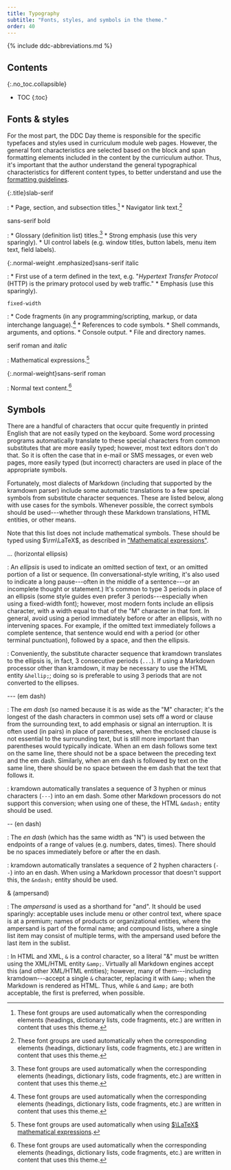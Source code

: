 ```yaml
---
title: Typography
subtitle: "Fonts, styles, and symbols in the theme."
order: 40
---
```


{% include ddc-abbreviations.md %}

## Contents
{:.no_toc.collapsible}

* TOC
{:toc}

## Fonts & styles

For the most part, the DDC Day theme is responsible for the specific typefaces and styles used in curriculum module web pages. However, the general font characteristics are selected based on the block and span formatting elements included in the content by the curriculum author. Thus, it's important that the author understand the general typographical characteristics for different content types, to better understand and use the [formatting guidelines](formatting.md).

{:.title}slab-serif

: 
    * Page, section, and subsection titles.[^theme-defaults]
    * Navigator link text.[^theme-defaults]

sans-serif bold

: 
    * Glossary (definition list) titles.[^theme-defaults]
    * Strong emphasis (use this very sparingly).
    * UI control labels (e.g. window titles, button labels, menu item text, field labels).

{:.normal-weight .emphasized}sans-serif italic

: 
    * First use of a term defined in the text, e.g. "_Hypertext Transfer Protocol_ (HTTP) is the primary protocol used by web traffic."
    * Emphasis (use this sparingly).
    
`fixed-width`

: 
    * Code fragments (in any programming/scripting, markup, or data interchange language).[^theme-defaults]
    * References to code symbols.
    * Shell commands, arguments, and options.
    * Console output.
    * File and directory names.
    
$\text{serif roman and }italic$

: Mathematical expressions.[^latex-defaults]

{:.normal-weight}sans-serif roman

: Normal text content.[^theme-defaults]

[^theme-defaults]: These font groups are used automatically when the corresponding elements (headings, dictionary lists, code fragments, etc.) are written in content that uses this theme.

[^latex-defaults]: These font groups are used automatically when using [$\LaTeX$ mathematical expressions](formatting.html#mathematical-expressions).

## Symbols

There are a handful of characters that occur quite frequently in printed English that are not easily typed on the keyboard. Some word processing programs automatically translate to these special characters from common substitutes that are more easily typed; however, most text editors don't do that. So it is often the case that in e-mail or SMS messages, or even web pages, more easily typed (but incorrect) characters are used in place of the appropriate symbols. 

Fortunately, most dialects of Markdown (including that supported by the kramdown parser) include some automatic translations to a few special symbols from substitute character sequences. These are listed below, along with use cases for the symbols. Whenever possible, the correct symbols should be used---whether through these Markdown translations, HTML entities, or other means.

Note that this list does not include mathematical symbols. These should be typed using $\rm\LaTeX$, as described in ["Mathematical expressions"](formatting.md#mathematical-expressions).

... (horizontal ellipsis)

: An _ellipsis_ is used to indicate an omitted section of text, or an omitted portion of a list or sequence. (In conversational-style writing, it's also used to indicate a long pause---often in the middle of a sentence---or an incomplete thought or statement.) It's common to type 3 periods in place of an ellipsis (some style guides even prefer 3 periods---especially when using a fixed-width font); however, most modern fonts include an ellipsis character, with a width equal to that of the "M" character in that font. In general, avoid using a period immediately before or after an ellipsis, with no intervening spaces. For example, if the omitted text immediately follows a complete sentence, that sentence would end with a period (or other terminal punctuation), followed by a space, and then the ellipsis.

: Conveniently, the substitute character sequence that kramdown translates to the ellipsis is, in fact, 3 consecutive periods (`...`). If using a Markdown processor other than kramdown, it may be necessary to use the HTML entity `&hellip;`; doing so is preferable to using 3 periods that are not converted to the ellipses.

--- (em dash)

: The _em dash_ (so named because it is as wide as the "M" character; it's the longest of the dash characters in common use) sets off a word or clause from the surrounding text, to add emphasis or signal an interruption. It is often used (in pairs) in place of parentheses, when the enclosed clause is not essential to the surrounding text, but is still more important than parentheses would typically indicate. When an em dash follows some text on the same line, there should not be a space between the preceding text and the em dash. Similarly, when an em dash is followed by text on the same line, there should be no space between the em dash that the text that follows it.

: kramdown automatically translates a sequence of 3 hyphen or minus characters (`---`) into an em dash. Some other Markdown processors do not support this conversion; when using one of these, the HTML `&mdash;` entity should be used.

-- (en dash)

: The _en dash_ (which has the same width as "N") is used between the endpoints of a range of values (e.g. numbers, dates, times). There should be no spaces immediately before or after the en dash. 

: kramdown automatically translates a sequence of 2 hyphen characters (`--`) into an en dash. When using a Markdown processor that doesn't support this, the `&ndash;` entity should be used.

& (ampersand)

: The _ampersand_ is used as a shorthand for "and". It should be used sparingly: acceptable uses include menu or other control text, where space is at a premium; names of products or organizational entities, where the ampersand is part of the formal name; and compound lists, where a single list item may consist of multiple terms, with the ampersand used before the last item in the sublist. 

: In HTML and XML, `&` is a control character, so a literal "&" must be written using the XML/HTML entity `&amp;`. Virtually all Markdown engines accept this (and other XML/HTML entities); however, many of them---including kramdown---accept a single `&` character, replacing it with `&amp;` when the Markdown is rendered as HTML. Thus, while `&` and `&amp;` are both acceptable, the first is preferred, when possible.
